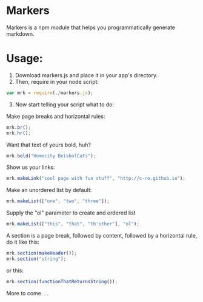 # Markers 

Markers is a npm module that helps you programmatically generate markdown.

# Usage:

1. Download markers.js and place it in your app's directory.
2. Then, require in your node script:
```javascript
var mrk = require(./markers.js);
```
3. Now start telling your script what to do:

Make page breaks and horizontal rules:
```javascript
mrk.br();
mrk.hr();
```
Want that text of yours bold, huh?
```javascript
mrk.bold("Homecity BeisbolCats");
```
Show us your links:
```javascript
mrk.makeLink("cool page with fun stuff", "http://c-ro.github.io");
```
Make an unordered list by default:
```javascript
mrk.makeList(["one", "two", "three"]);
```

Supply the "ol" parameter to create and ordered list
```javascript
mrk.makeList(["this", "that", "th'other"], "ol");
```
A section is a page break, followed by content, followed by a horizontal rule, do it like this:
```javascript
mrk.section(makeHeader());
mrk.section("string");
```
or this:
```javascript
mrk.section(functionThatReturnsString());
```

More to come. . .